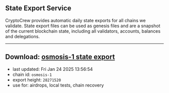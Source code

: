 ## State Export Service
CryptoCrew provides automatic daily state exports for all chains we validate. State export files can be used as genesis files and are a snapshot of the current blockchain state, including all validators, accounts, balances and delegations.

---
**Download: [osmosis-1 state export](https://dl-eu2.ccvalidators.com/SERVICE/osmosis/osmosis-1_export_28271520.json)**
---

- last updated: Fri Jan 24 2025 13:56:54
- chain id: `osmosis-1`
- export height: `28271520`
- use for: airdrops, local tests, chain recovery
